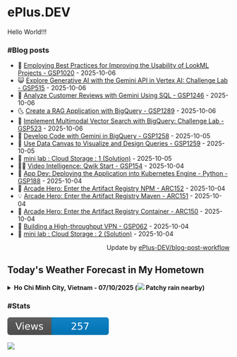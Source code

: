 # ePlus.DEV

Hello World!!!

### #Blog posts

- 🧰 [Employing Best Practices for Improving the Usability of LookML Projects - GSP1020](https://eplus.dev/employing-best-practices-for-improving-the-usability-of-lookml-projects-gsp1020-1) - 2025-10-06 
- 😺 [Explore Generative AI with the Gemini API in Vertex AI: Challenge Lab - GSP515](https://eplus.dev/explore-generative-ai-with-the-gemini-api-in-vertex-ai-challenge-lab-gsp515) - 2025-10-06 
- 🗽 [Analyze Customer Reviews with Gemini Using SQL - GSP1246](https://eplus.dev/analyze-customer-reviews-with-gemini-using-sql-gsp1246-1) - 2025-10-06 
- 🌜 [Create a RAG Application with BigQuery - GSP1289](https://eplus.dev/create-a-rag-application-with-bigquery-gsp1289) - 2025-10-06 
- 📝 [Implement Multimodal Vector Search with BigQuery: Challenge Lab - GSP523](https://eplus.dev/implement-multimodal-vector-search-with-bigquery-challenge-lab-gsp523) - 2025-10-06 
- 🚀 [Develop Code with Gemini in BigQuery - GSP1258](https://eplus.dev/develop-code-with-gemini-in-bigquery-gsp1258) - 2025-10-05 
- 💼 [Use Data Canvas to Visualize and Design Queries - GSP1259](https://eplus.dev/use-data-canvas-to-visualize-and-design-queries-gsp1259) - 2025-10-05 
- 🦣 [mini lab : Cloud Storage : 1 &lpar;Solution&rpar;](https://eplus.dev/mini-lab-cloud-storage-1-solution) - 2025-10-05 
- 👨‍🏫 [Video Intelligence: Qwik Start - GSP154](https://eplus.dev/video-intelligence-qwik-start-gsp154) - 2025-10-04 
- 🔭 [App Dev: Deploying the Application into Kubernetes Engine - Python - GSP188](https://eplus.dev/app-dev-deploying-the-application-into-kubernetes-engine-python-gsp188) - 2025-10-04 
- 🤡 [Arcade Hero: Enter the Artifact Registry NPM - ARC152](https://eplus.dev/arcade-hero-enter-the-artifact-registry-npm-arc152) - 2025-10-04 
- 💡 [Arcade Hero: Enter the Artifact Registry Maven - ARC151](https://eplus.dev/arcade-hero-enter-the-artifact-registry-maven-arc151) - 2025-10-04 
- 🦣 [Arcade Hero: Enter the Artifact Registry Container - ARC150](https://eplus.dev/arcade-hero-enter-the-artifact-registry-container-arc150) - 2025-10-04 
- 💪 [Building a High-throughput VPN - GSP062](https://eplus.dev/building-a-high-throughput-vpn-gsp062) - 2025-10-04 
- 🤡 [mini lab : Cloud Storage : 2 &lpar;Solution&rpar;](https://eplus.dev/mini-lab-cloud-storage-2-solution) - 2025-10-04 


<div align="right">
    Update by <a target="_blank" href="https://github.com/ePlus-DEV/blog-post-workflow">ePlus-DEV/blog-post-workflow</a>
</div>


## Today's Weather Forecast in My Hometown



<details>
    <summary><b>Ho Chi Minh City, Vietnam - 07/10/2025 (<img src="https://cdn.weatherapi.com/weather/64x64/day/176.png" width="25" /> Patchy rain nearby)</b>
    </summary>

    
<table>
    <tr>
        <th>Hour</th>
        <td>00:00</td><td>01:00</td><td>02:00</td><td>03:00</td><td>04:00</td><td>05:00</td><td>06:00</td><td>07:00</td><td>08:00</td><td>09:00</td><td>10:00</td><td>11:00</td><td>12:00</td><td>13:00</td><td>14:00</td><td>15:00</td><td>16:00</td><td>17:00</td><td>18:00</td><td>19:00</td><td>20:00</td><td>21:00</td><td>22:00</td><td>23:00</td>
    </tr>
    <tr>
        <th>Weather</th>
        <td><img src="https://cdn.weatherapi.com/weather/64x64/night/116.png"></img></td><td><img src="https://cdn.weatherapi.com/weather/64x64/night/113.png"></img></td><td><img src="https://cdn.weatherapi.com/weather/64x64/night/116.png"></img></td><td><img src="https://cdn.weatherapi.com/weather/64x64/night/116.png"></img></td><td><img src="https://cdn.weatherapi.com/weather/64x64/night/116.png"></img></td><td><img src="https://cdn.weatherapi.com/weather/64x64/night/116.png"></img></td><td><img src="https://cdn.weatherapi.com/weather/64x64/day/116.png"></img></td><td><img src="https://cdn.weatherapi.com/weather/64x64/day/113.png"></img></td><td><img src="https://cdn.weatherapi.com/weather/64x64/day/116.png"></img></td><td><img src="https://cdn.weatherapi.com/weather/64x64/day/116.png"></img></td><td><img src="https://cdn.weatherapi.com/weather/64x64/day/176.png"></img></td><td><img src="https://cdn.weatherapi.com/weather/64x64/day/119.png"></img></td><td><img src="https://cdn.weatherapi.com/weather/64x64/day/119.png"></img></td><td><img src="https://cdn.weatherapi.com/weather/64x64/day/176.png"></img></td><td><img src="https://cdn.weatherapi.com/weather/64x64/day/263.png"></img></td><td><img src="https://cdn.weatherapi.com/weather/64x64/day/176.png"></img></td><td><img src="https://cdn.weatherapi.com/weather/64x64/day/176.png"></img></td><td><img src="https://cdn.weatherapi.com/weather/64x64/day/116.png"></img></td><td><img src="https://cdn.weatherapi.com/weather/64x64/night/116.png"></img></td><td><img src="https://cdn.weatherapi.com/weather/64x64/night/116.png"></img></td><td><img src="https://cdn.weatherapi.com/weather/64x64/night/116.png"></img></td><td><img src="https://cdn.weatherapi.com/weather/64x64/night/119.png"></img></td><td><img src="https://cdn.weatherapi.com/weather/64x64/night/116.png"></img></td><td><img src="https://cdn.weatherapi.com/weather/64x64/night/176.png"></img></td>
    </tr>
    <tr>
        <th>Condition</th>
        <td width="200px">Partly Cloudy </td><td width="200px">Clear </td><td width="200px">Partly Cloudy </td><td width="200px">Partly Cloudy </td><td width="200px">Partly Cloudy </td><td width="200px">Partly Cloudy </td><td width="200px">Partly Cloudy </td><td width="200px">Sunny</td><td width="200px">Partly Cloudy </td><td width="200px">Partly Cloudy </td><td width="200px">Patchy rain nearby</td><td width="200px">Cloudy </td><td width="200px">Cloudy </td><td width="200px">Patchy rain nearby</td><td width="200px">Patchy light drizzle</td><td width="200px">Patchy rain nearby</td><td width="200px">Patchy rain nearby</td><td width="200px">Partly Cloudy </td><td width="200px">Partly Cloudy </td><td width="200px">Partly Cloudy </td><td width="200px">Partly Cloudy </td><td width="200px">Cloudy </td><td width="200px">Partly Cloudy </td><td width="200px">Patchy rain nearby</td>
    </tr>
    <tr>
        <th>Temperature</th>
        <td>26 °C</td><td>26.3 °C</td><td>25.3 °C</td><td>25.1 °C</td><td>25 °C</td><td>25 °C</td><td>25 °C</td><td>26.3 °C</td><td>28.1 °C</td><td>29.6 °C</td><td>30.9 °C</td><td>32.2 °C</td><td>33.3 °C</td><td>33.2 °C</td><td>31.1 °C</td><td>29.2 °C</td><td>29.8 °C</td><td>29.2 °C</td><td>27.9 °C</td><td>27.2 °C</td><td>27 °C</td><td>26.6 °C</td><td>26.1 °C</td><td>25.8 °C</td>
    </tr>
    <tr>
        <th>Wind</th>
        <td>8.3 kph</td><td>7.9 kph</td><td>7.2 kph</td><td>6.8 kph</td><td>6.5 kph</td><td>6.1 kph</td><td>6.5 kph</td><td>6.8 kph</td><td>9 kph</td><td>10.4 kph</td><td>11.2 kph</td><td>11.9 kph</td><td>11.5 kph</td><td>10.8 kph</td><td>10.1 kph</td><td>13 kph</td><td>11.2 kph</td><td>9.4 kph</td><td>8.6 kph</td><td>8.6 kph</td><td>8.3 kph</td><td>9.4 kph</td><td>9 kph</td><td>8.6 kph</td>
    </tr>
</table>


<div align="right">
    Updated at: 2025-10-06T18:34:36Z - by <a target="_blank"
        href="https://github.com/ePlus-DEV/weather-forecast">ePlus-DEV/weather-forecast</a>
</div>
</details>


### #Stats

[![Image of counter](https://github.com/ePlus-DEV/view-counter/blob/main/svg/685088620/badge.svg)](https://github.com/ePlus-DEV/view-counter/blob/main/readme/685088620/week.md)

![](https://komarev.com/ghpvc/?username=ePlus-DEV&style=for-the-badge)
